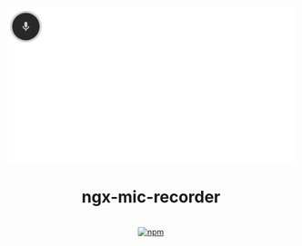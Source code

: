 <div align="center">
  <img src="https://github.com/TheCoderDream/ngx-mic-recorder/blob/main/projects/ngx-mic-recorder/misc/documentation-assets/ngx-voice-recording.gif?raw=true" alt="Angular Microphone Recorder">
  <br>
  <h1>ngx-mic-recorder</h1>
  <br>
  <a href="https://www.npmjs.org/package/ngx-toastr">
    <img src="https://badge.fury.io/js/ngx-mic-recorder.svg" alt="npm">
  </a>
  <br>
  <br>
</div>
